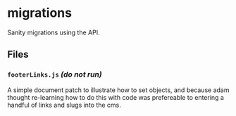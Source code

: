 # migrations

Sanity migrations using the API.

## Files

### `footerLinks.js` _(do not run)_

A simple document patch to illustrate how to set
objects, and because adam thought re-learning how to do this with code was
prefereable to entering a handful of links and slugs into the cms.
